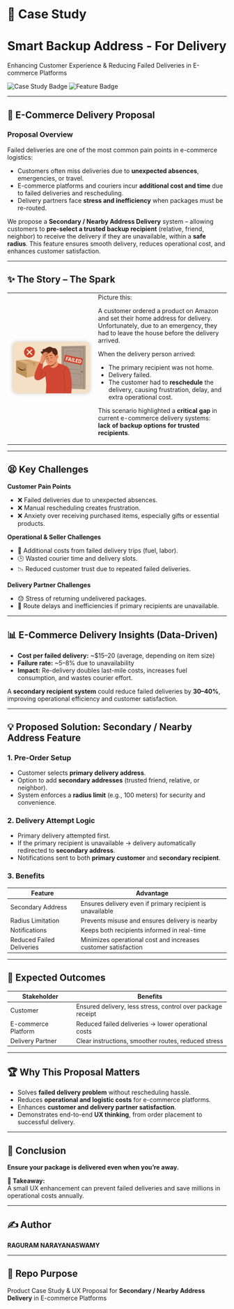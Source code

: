 # 📑 Case Study
# Smart Backup Address - For Delivery
Enhancing Customer Experience & Reducing Failed Deliveries in E-commerce Platforms  

![Case Study Badge](https://img.shields.io/badge/CaseStudy-UX-blue) ![Feature Badge](https://img.shields.io/badge/Feature-SecondaryAddress-green)  

---

## 🚚 E-Commerce Delivery Proposal

### Proposal Overview  

Failed deliveries are one of the most common pain points in e-commerce logistics:  

- Customers often miss deliveries due to **unexpected absences**, emergencies, or travel.  
- E-commerce platforms and couriers incur **additional cost and time** due to failed deliveries and rescheduling.  
- Delivery partners face **stress and inefficiency** when packages must be re-routed.  

We propose a **Secondary / Nearby Address Delivery** system – allowing customers to **pre-select a trusted backup recipient** (relative, friend, neighbor) to receive the delivery if they are unavailable, within a **safe radius**. This feature ensures smooth delivery, reduces operational cost, and enhances customer satisfaction.  

---

## ✨ The Story – The Spark

<table>
<tr>
<td width="40%" align="center" valign="middle">

<img src="1.png" width="95%" alt="Just Click - Story Illustration" style="border-radius:10px; box-shadow: 0px 0px 8px rgba(0,0,0,0.2);" />

</td>
<td width="60%" valign="top">
Picture this:  

A customer ordered a product on Amazon and set their home address for delivery. Unfortunately, due to an emergency, they had to leave the house before the delivery arrived.  

When the delivery person arrived:  
- The primary recipient was not home.  
- Delivery failed.  
- The customer had to **reschedule** the delivery, causing frustration, delay, and extra operational cost.  

This scenario highlighted a **critical gap** in current e-commerce delivery systems: **lack of backup options for trusted recipients**.  
</td>
</tr>
</table>

---

## 😫 Key Challenges  

**Customer Pain Points**  
- ❌ Failed deliveries due to unexpected absences.  
- ❌ Manual rescheduling creates frustration.  
- ❌ Anxiety over receiving purchased items, especially gifts or essential products.  

**Operational & Seller Challenges**  
- 💸 Additional costs from failed delivery trips (fuel, labor).  
- 🕒 Wasted courier time and delivery slots.  
- 📉 Reduced customer trust due to repeated failed deliveries.  

**Delivery Partner Challenges**  
- 😓 Stress of returning undelivered packages.  
- 🚦 Route delays and inefficiencies if primary recipients are unavailable.  

---

## 📊 E-Commerce Delivery Insights (Data-Driven)

- **Cost per failed delivery:** ~$15–20 (average, depending on item size)  
- **Failure rate:** ~5–8% due to unavailability  
- **Impact:** Re-delivery doubles last-mile costs, increases fuel consumption, and wastes courier effort.  

A **secondary recipient system** could reduce failed deliveries by **30–40%**, improving operational efficiency and customer satisfaction.  

---

## 💡 Proposed Solution: Secondary / Nearby Address Feature  

### 1. Pre-Order Setup  
- Customer selects **primary delivery address**.  
- Option to add **secondary addresses** (trusted friend, relative, or neighbor).  
- System enforces a **radius limit** (e.g., 100 meters) for security and convenience.  

### 2. Delivery Attempt Logic  
- Primary delivery attempted first.  
- If the primary recipient is unavailable → delivery automatically redirected to **secondary address**.  
- Notifications sent to both **primary customer** and **secondary recipient**.  

### 3. Benefits  

| Feature | Advantage |
|---------|-----------|
| Secondary Address | Ensures delivery even if primary recipient is unavailable |
| Radius Limitation | Prevents misuse and ensures delivery is nearby |
| Notifications | Keeps both recipients informed in real-time |
| Reduced Failed Deliveries | Minimizes operational cost and increases customer satisfaction |

---

## 🚀 Expected Outcomes

| Stakeholder          | Benefits                                                |
|---------------------|--------------------------------------------------------|
| Customer             | Ensured delivery, less stress, control over package receipt |
| E-commerce Platform  | Reduced failed deliveries → lower operational costs   |
| Delivery Partner     | Clear instructions, smoother routes, reduced stress   |

---

## 🏆 Why This Proposal Matters

- Solves **failed delivery problem** without rescheduling hassle.  
- Reduces **operational and logistic costs** for e-commerce platforms.  
- Enhances **customer and delivery partner satisfaction**.  
- Demonstrates end-to-end **UX thinking**, from order placement to successful delivery.  

---

## 🎯 Conclusion

**Ensure your package is delivered even when you’re away.**  

**🔑 Takeaway:**  
A small UX enhancement can prevent failed deliveries and save millions in operational costs annually.  

---

## ✍️ Author

**RAGURAM NARAYANASWAMY**  

---

## 📂 Repo Purpose

Product Case Study & UX Proposal for **Secondary / Nearby Address Delivery** in E-commerce Platforms
